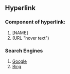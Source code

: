 ## Hyperlink

### Component of hyperlink:

1. [NAME] 
2. (URL "hover text") 

### Search Engines
1. [Google](https://www.google.com "Google search")
2. [Bing](https://www.Bing.com "Bing search")